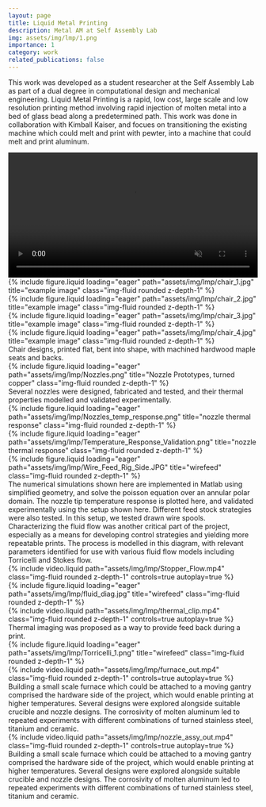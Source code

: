 ```yaml
---
layout: page
title: Liquid Metal Printing
description: Metal AM at Self Assembly Lab
img: assets/img/lmp/1.png
importance: 1
category: work
related_publications: false
---
```


This work was developed as a student researcher at the Self Assembly Lab as part of a dual degree in computational design and mechanical engineering. Liquid Metal Printing is a rapid, low cost, large scale and low resolution printing method involving rapid injection of molten metal into a bed of glass bead along a predetermined path. This work was done in collaboration with Kimball Kaiser, and focues on transitioning the existing machine which could melt and print with pewter, into a machine that could melt and print aluminum.

<div class="row">
    <!-- <div class="col-sm mt-3 mt-md-0">
        {% include video.liquid path="assets/img/lmp/process_snip_out.mp4" class="img-fluid rounded z-depth-1" controls=true autoplay=true %}
    </div> -->
    <video autoplay muted loop playsinline controls="" width="100%">
    <source src="../assets/img/lmp/process_snip_out.mp4" type="video/mp4"/>
</video>
</div>

<div class="row">
    <div class="col-sm mt-3 mt-md-0">
        {% include figure.liquid loading="eager" path="assets/img/lmp/chair_1.jpg" title="example image" class="img-fluid rounded z-depth-1" %}
    </div>
    <div class="col-sm mt-3 mt-md-0">
        {% include figure.liquid loading="eager" path="assets/img/lmp/chair_2.jpg" title="example image" class="img-fluid rounded z-depth-1" %}
    </div>
    <div class="col-sm mt-3 mt-md-0">
        {% include figure.liquid loading="eager" path="assets/img/lmp/chair_3.jpg" title="example image" class="img-fluid rounded z-depth-1" %}
    </div>
    <div class="col-sm mt-3 mt-md-0">
        {% include figure.liquid loading="eager" path="assets/img/lmp/chair_4.jpg" title="example image" class="img-fluid rounded z-depth-1" %}
    </div>
</div>
<div class="caption">
    Chair designs, printed flat, bent into shape, with machined hardwood maple seats and backs. 
</div>
<div class="row">
    <div class="col-sm mt-3 mt-md-0">
        {% include figure.liquid loading="eager" path="assets/img/lmp/Nozzles.png" title="Nozzle Prototypes, turned copper" class="img-fluid rounded z-depth-1" %}
    </div>
</div>
<div class="caption">
    Several nozzles were designed, fabricated and tested, and their thermal properties modelled and validated experimentally. 
</div>


<div class="row">
    <div class="col-sm mt-3 mt-md-0">
        {% include figure.liquid loading="eager" path="assets/img/lmp/Nozzles_temp_response.png" title="nozzle thermal response" class="img-fluid rounded z-depth-1" %}
    </div>
    <div class="col-sm mt-3 mt-md-0">
        {% include figure.liquid loading="eager" path="assets/img/lmp/Temperature_Response_Validation.png" title="nozzle thermal response" class="img-fluid rounded z-depth-1" %}
    </div>
</div>


<div class="row justify-content-sm-center">
    <div class="col-sm-8 mt-3 mt-md-0">
        {% include figure.liquid loading="eager" path="assets/img/lmp/Wire_Feed_Rig_Side.JPG" title="wirefeed" class="img-fluid rounded z-depth-1" %}
    </div>
    <div class="col-sm-4 mt-3 mt-md-0">
        The numerical simulations shown here are implemented in Matlab using simplified geometry, and solve the poisson equation over an annular polar domain. The nozzle tip temperature response is plotted here, and validated experimentally using the setup shown here. Different feed stock strategies were also tested. In this setup, we tested drawn wire spools.
    </div>
</div>
Characterizing the fluid flow was another critical part of the project, especially as a means for developing control strategies and yielding more repeatable prints. The process is modelled in this diagram, with relevant parameters identified for use with various fluid flow models including Torricelli and Stokes flow.  

<div class="row justify-content-sm-center">
    <div class="col-sm-9 mt-3 mt-md-0">
        {% include video.liquid path="assets/img/lmp/Stopper_Flow.mp4" class="img-fluid rounded z-depth-1" controls=true autoplay=true %}
    </div>
    <div class="col-sm-3 mt-3 mt-md-0">
        {% include figure.liquid loading="eager" path="assets/img/lmp/fluid_diag.jpg" title="wirefeed" class="img-fluid rounded z-depth-1" %}
    </div>
</div>

<div class="row justify-content-sm-center">
    <div class="col-sm-8 mt-3 mt-md-0">
        {% include video.liquid path="assets/img/lmp/thermal_clip.mp4" class="img-fluid rounded z-depth-1" controls=true autoplay=true %}
    </div>
    <div class="col-sm-4 mt-3 mt-md-0">
        Thermal imaging was proposed as a way to provide feed back during a print.
    </div>
</div>

<div class="row justify-content-sm-center">
    <div class="col-sm mt-3 mt-md-0">
        {% include figure.liquid loading="eager" path="assets/img/lmp/Torricelli_1.png" title="wirefeed" class="img-fluid rounded z-depth-1" %}
    </div>
</div>
<div class="row justify-content-sm-center">
    <div class="col-sm-8 mt-3 mt-md-0">
        {% include video.liquid path="assets/img/lmp/furnace_out.mp4" class="img-fluid rounded z-depth-1" controls=true autoplay=true %}
    </div>
    <div class="col-sm-4 mt-3 mt-md-0">
        Building a small scale furnace which could be attached to a moving gantry comprised the hardware side of the project, which would enable printing at higher temperatures. Several designs were explored alongside suitable crucible and nozzle designs. The corrosivity of molten aluminum led to repeated experiments with different combinations of turned stainless steel, titanium and ceramic.
    </div>
</div>

<div class="row justify-content-sm-center">
    <div class="col-sm-8 mt-3 mt-md-0">
        {% include video.liquid path="assets/img/lmp/nozzle_assy_out.mp4" class="img-fluid rounded z-depth-1" controls=true autoplay=true %}
    </div>
    <div class="col-sm-4 mt-3 mt-md-0">
        Building a small scale furnace which could be attached to a moving gantry comprised the hardware side of the project, which would enable printing at higher temperatures. Several designs were explored alongside suitable crucible and nozzle designs. The corrosivity of molten aluminum led to repeated experiments with different combinations of turned stainless steel, titanium and ceramic.
    </div>
</div>

